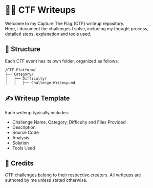 # 🏴‍☠️ CTF Writeups

Welcome to my Capture The Flag (CTF) writeup repository.  
Here, I document the challenges I solve, including my thought process, detailed steps, explanation and tools used.


## 📁 Structure

Each CTF event has its own folder, organized as follows:

```
/CTF-Platform/
├── Category/
│   ├── Difficulty/
│   │   ├── Challenge-Writeup.md
```


## ✍️ Writeup Template

Each writeup typically includes:

- Challenge Name, Category, Difficulty and Files Provided
- Description
- Source Code
- Analysis
- Solution
- Tools Used


## 🙌 Credits

CTF challenges belong to their respective creators. All writeups are authored by me unless stated otherwise.
